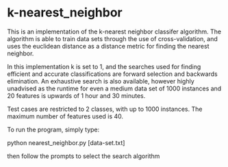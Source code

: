 k-nearest_neighbor
==================

This is an implementation of the k-nearest neighbor classifer algorithm.
The algorithm is able to train data sets through the use of cross-validation,
and uses the euclidean distance as a distance metric for finding the nearest
neighbor.

In this implementation k is set to 1, and the searches used for finding 
efficient and accurate classifications are forward selection and
backwards elimination. An exhaustive search is also available, however
highly unadvised as the runtime for even a medium data set of 
1000 instances and 20 features is upwards of 1 hour and 30 minutes.

Test cases are restricted to 2 classes, with up to 1000 instances. The 
maximum number of features used is 40.

To run the program, simply type:

python nearest_neighbor.py [data-set.txt]

then follow the prompts to select the search algorithm
